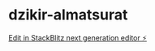 # dzikir-almatsurat

[Edit in StackBlitz next generation editor ⚡️](https://stackblitz.com/~/github.com/alfanfauzy/dzikir-almatsurat)